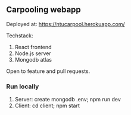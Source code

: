 ## Carpooling webapp

Deployed at: https://ntucarpool.herokuapp.com/

Techstack:
1. React frontend
2. Node.js server
3. Mongodb atlas 

Open to feature and pull requests.

### Run locally
1. Server: create mongodb .env; npm run dev
2. Client: cd client; npm start
